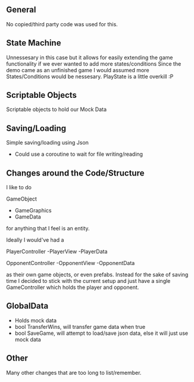 ## General
No copied/third party code was used for this.

## State Machine
Unnessesary in this case but it allows for easily extending the game functionality if we ever wanted to add more states/conditions
Since the demo came as an unfinished game I would assumed more States/Conditions would be nessesary.
PlayState is a little overkill :P

## Scriptable Objects
Scriptable objects to hold our Mock Data

## Saving/Loading
Simple saving/loading using Json
- Could use a coroutine to wait for file writing/reading

## Changes around the Code/Structure
I like to do

GameObject
- GameGraphics
- GameData

for anything that I feel is an entity.

Ideally I would've had a 

PlayerController
-PlayerView
-PlayerData

OpponentController
-OpponentView 
-OpponentData

as their own game objects, or even prefabs.
Instead for the sake of saving time I decided to stick with the current setup and just have a single GameController which holds the player and opponent.

## GlobalData
- Holds mock data
- bool TransferWins, will transfer game data when true 
- bool SaveGame, will attempt to load/save json data, else it will just use mock data

## Other
Many other changes that are too long to list/remember.
